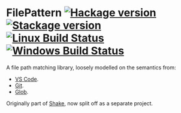 # FilePattern [![Hackage version](https://img.shields.io/hackage/v/filepattern.svg?label=Hackage)](https://hackage.haskell.org/package/filepattern) [![Stackage version](https://www.stackage.org/package/filepattern/badge/nightly?label=Stackage)](https://www.stackage.org/package/filepattern) [![Linux Build Status](https://img.shields.io/travis/ndmitchell/filepattern/master.svg?label=Linux%20build)](https://travis-ci.org/ndmitchell/filepattern) [![Windows Build Status](https://img.shields.io/appveyor/ci/ndmitchell/filepattern/master.svg?label=Windows%20build)](https://ci.appveyor.com/project/ndmitchell/filepattern)

A file path matching library, loosely modelled on the semantics from:

* [VS Code](https://code.visualstudio.com/docs/editor/codebasics#_advanced-search-options).
* [Git](https://git-scm.com/docs/gitignore).
* [Glob](https://www.npmjs.com/package/glob).

Originally part of [Shake](http://shakebuild.com/), now split off as a separate project.
